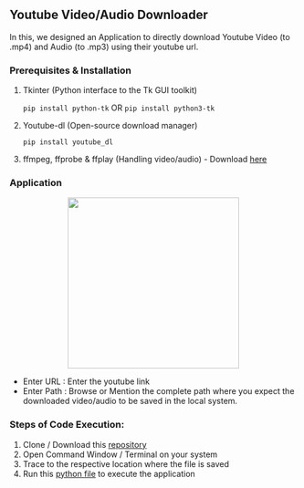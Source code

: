 ## Youtube Video/Audio Downloader

In this, we designed an Application to directly download Youtube Video (to .mp4) and Audio (to .mp3) using their youtube url.

### Prerequisites & Installation

  1. Tkinter (Python interface to the Tk GUI toolkit)
  
      ```pip install python-tk``` OR ```pip install python3-tk```
  
  2. Youtube-dl (Open-source download manager)
  
      ```pip install youtube_dl```
  
  3. ffmpeg, ffprobe & ffplay (Handling video/audio) - Download [here](https://ffbinaries.com/downloads)

### Application

<div align='center'>
<img src = 'Display_window.PNG' height="300px">
</div>

- Enter URL : Enter the youtube link
- Enter Path : Browse or Mention the complete path where you expect the downloaded video/audio to be saved in the local system.

### Steps of Code Execution:

  1. Clone / Download this [repository](https://github.com/nikita9604/Youtube-Downloader)
  2. Open Command Window / Terminal on your system
  3. Trace to the respective location where the file is saved
  4. Run this [python file](https://github.com/nikita9604/Youtube-Downloader/blob/main/main.py) to execute the application
